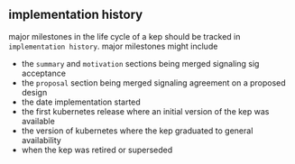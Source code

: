 ## implementation history

major milestones in the life cycle of a kep should be tracked in `implementation history`.
major milestones might include

- the `summary` and `motivation` sections being merged signaling sig acceptance
- the `proposal` section being merged signaling agreement on a proposed design
- the date implementation started
- the first kubernetes release where an initial version of the kep was available
- the version of kubernetes where the kep graduated to general availability
- when the kep was retired or superseded
